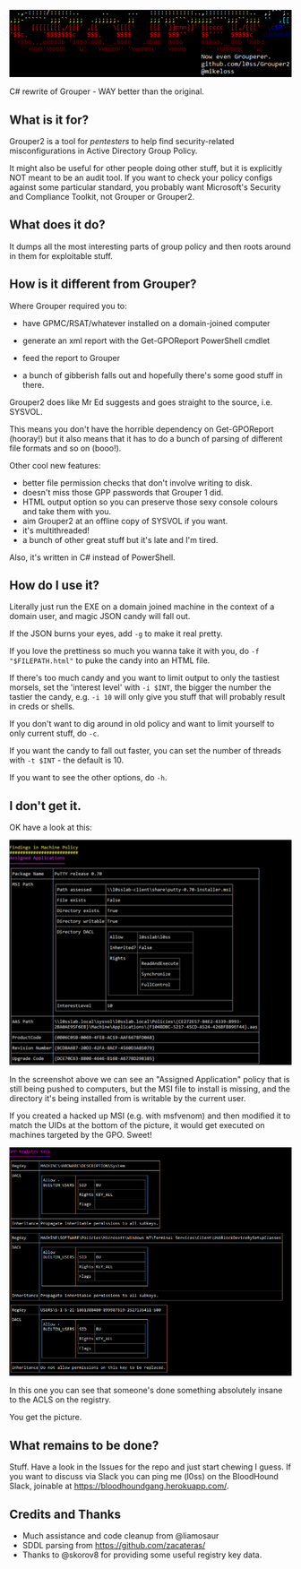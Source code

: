 ![A picture of the Grouper2 banner](./G2-banner.png)

C# rewrite of Grouper - WAY better than the original.

## What is it for? 

Grouper2 is a tool for *pentesters* to help find security-related misconfigurations in Active Directory Group Policy.

It might also be useful for other people doing other stuff, but it is explicitly NOT meant to be an audit tool. If you want to check your policy configs against some particular standard, you probably want Microsoft's Security and Compliance Toolkit, not Grouper or Grouper2.

## What does it do?

It dumps all the most interesting parts of group policy and then roots around in them for exploitable stuff.

## How is it different from Grouper?

Where Grouper required you to:

 - have GPMC/RSAT/whatever installed on a domain-joined computer

-  generate an xml report with the Get-GPOReport PowerShell cmdlet

 - feed the report to Grouper

 - a bunch of gibberish falls out and hopefully there's some good stuff in there.

Grouper2 does like Mr Ed suggests and goes straight to the source, i.e. SYSVOL.

This means you don't have the horrible dependency on Get-GPOReport (hooray!) but it also means that it has to do a bunch of parsing of different file formats and so on (booo!).

Other cool new features:

 - better file permission checks that don't involve writing to disk.
 - doesn't miss those GPP passwords that Grouper 1 did.
 - HTML output option so you can preserve those sexy console colours and take them with you.
 - aim Grouper2 at an offline copy of SYSVOL if you want.
 - it's multithreaded!
 - a bunch of other great stuff but it's late and I'm tired.

Also, it's written in C# instead of PowerShell.

## How do I use it?

Literally just run the EXE on a domain joined machine in the context of a domain user, and magic JSON candy will fall out.

If the JSON burns your eyes, add ```-g``` to make it real pretty.

If you love the prettiness so much you wanna take it with you, do ```-f "$FILEPATH.html"``` to puke the candy into an HTML file.

If there's too much candy and you want to limit output to only the tastiest morsels, set the 'interest level' with ```-i $INT```, the bigger the number the tastier the candy, e.g. ```-i 10``` will only give you stuff that will probably result in creds or shells.

If you don't want to dig around in old policy and want to limit yourself to only current stuff, do ```-c```.

If you want the candy to fall out faster, you can set the number of threads with ```-t $INT``` - the default is 10.

If you want to see the other options, do ```-h```.


## I don't get it.

OK have a look at this:

![A picture of some Grouper2 output](./G2-example1.png)

In the screenshot above we can see an "Assigned Application" policy that is still being pushed to computers, but the MSI file to install is missing, and the directory it's being installed from is writable by the current user. 

If you created a hacked up MSI (e.g. with msfvenom) and then modified it to match the UIDs at the bottom of the picture, it would get executed on machines targeted by the GPO. Sweet!

![A picture of some Grouper2 output](./G2-example2.png)

In this one you can see that someone's done something absolutely insane to the ACLS on the registry.

You get the picture.

## What remains to be done?

Stuff. Have a look in the Issues for the repo and just start chewing I guess.
If you want to discuss via Slack you can ping me (l0ss) on the BloodHound Slack, joinable at https://bloodhoundgang.herokuapp.com/.

## Credits and Thanks

 - Much assistance and code cleanup from @liamosaur
 - SDDL parsing from https://github.com/zacateras/
 - Thanks to @skorov8 for providing some useful registry key data.
